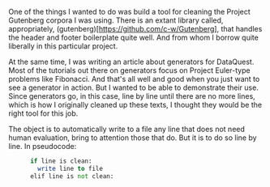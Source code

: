 One of the things I wanted to do was build a tool for cleaning the Project Gutenberg corpora I was using. There is an extant library called, appropriately, (gutenberg)[https://github.com/c-w/Gutenberg], that handles the header and footer boilerplate quite well. And from whom I borrow quite liberally in this particular project.

At the same time, I was writing an article about generators for DataQuest. Most of the tutorials out there on generators focus on Project Euler-type problems like Fibonacci. And that's all well and good when you just want to see a generator in action. But I wanted to be able to demonstrate their use. Since generators go, in this case, line by line until there are no more lines, which is how I originally cleaned up these texts, I thought they would be the right tool for this job.

The object is to automatically write to a file any line that does not need human evaluation, bring to attention those that do. But it is to do so line by line. In pseudocode:
```for line in text:
      if line is clean:
        write line to file
      elif line is not clean:
        
